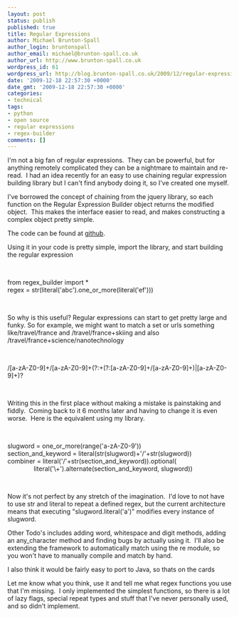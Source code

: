 ```yaml
---
layout: post
status: publish
published: true
title: Regular Expressions
author: Michael Brunton-Spall
author_login: bruntonspall
author_email: michael@brunton-spall.co.uk
author_url: http://www.brunton-spall.co.uk
wordpress_id: 61
wordpress_url: http://blog.brunton-spall.co.uk/2009/12/regular-expressions/
date: '2009-12-18 22:57:30 +0000'
date_gmt: '2009-12-18 22:57:30 +0000'
categories:
- technical
tags:
- python
- open source
- regular expressions
- regex-builder
comments: []
---
```

<p>	I&#39;m not a big fan of regular expressions. &nbsp;They can be powerful, but for anything remotely complicated they can be a nightmare to maintain and re-read. &nbsp;I had an idea recently for an easy to use chaining regular expression building library but I can&#39;t find anybody doing it, so I&#39;ve created one myself.</p>
<p>	I&#39;ve borrowed the concept of chaining from the jquery library, so each function on the Regular Expression Builder object returns the modified object. &nbsp;This makes the interface easier to read, and makes constructing a complex object pretty simple.</p>
<p>	The code can be found at <a href="http://github.com/bruntonspall/regex-builder/" target="_blank">github</a>.&nbsp;</p>
<p>	Using it in your code is pretty simple, import the library, and start building the regular expression</p>
<p>	&nbsp;</p>
<div class="code">	from regex_builder import *<br />	regex = str(literal(&#39;abc&#39;).one_or_more(literal(&#39;ef&#39;)))</div>
<p>	&nbsp;</p>
<p>	So why is this useful? Regular expressions can start to get pretty large and funky.&nbsp;So for example, we might want to match a set or urls something like/travel/france and /travel/france+skiing and also /travel/france+science/nanotechnology</p>
<p>	&nbsp;</p>
<div class="code">	/[a-zA-Z0-9]+/[a-zA-Z0-9]+(?:+(?:[a-zA-Z0-9]+/[a-zA-Z0-9]+)|[a-zA-Z0-9]+)?</div>
<p>	&nbsp;</p>
<p>	Writing this in the first place without making a mistake is painstaking and fiddly. &nbsp;Coming back to it 6 months later and having to change it is even worse. &nbsp;Here is the equivalent using my library.</p>
<p>	&nbsp;</p>
<div class="code">	slugword = one_or_more(range(&#39;a-zA-Z0-9&#39;))<br />	section_and_keyword = literal(str(slugword)+&#39;/&#39;+str(slugword))<br />	combiner = literal(&#39;/&#39;+str(section_and_keyword)).optional(<br />	&nbsp;&nbsp;&nbsp;&nbsp;&nbsp;&nbsp;&nbsp;&nbsp;&nbsp;&nbsp;&nbsp;&nbsp;&nbsp;&nbsp; literal(&#39;\+&#39;).alternate(section_and_keyword, slugword))</div>
<p>	&nbsp;</p>
<p>	Now it&#39;s not perfect by any stretch of the imagination. &nbsp;I&#39;d love to not have to use str and literal to repeat a defined regex, but the current architecture means that executing &quot;slugword.literal(&#39;a&#39;)&quot; modifies every instance of slugword.&nbsp;</p>
<p>	Other Todo&#39;s includes adding word, whitespace and digit methods, adding an any_character method and finding bugs by actually using it. &nbsp;I&#39;ll also be extending the framework to automatically match using the re module, so you won&#39;t have to manually compile and match by hand.</p>
<p>	I also think it would be fairly easy to port to Java, so thats on the cards</p>
<p>	Let me know what you think, use it and tell me what regex functions you use that I&#39;m missing. &nbsp;I only implemented the simplest functions, so there is a lot of lazy flags, special repeat types and stuff that I&#39;ve never personally used, and so didn&#39;t implement.</p>
